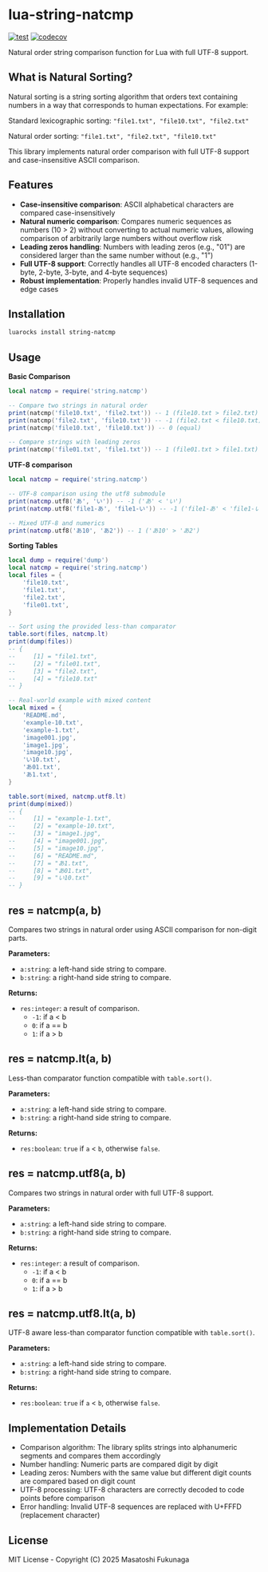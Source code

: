 # lua-string-natcmp

[![test](https://github.com/mah0x211/lua-string-natcmp/actions/workflows/test.yml/badge.svg)](https://github.com/mah0x211/lua-string-natcmp/actions/workflows/test.yml)
[![codecov](https://codecov.io/gh/mah0x211/lua-string-natcmp/branch/master/graph/badge.svg)](https://codecov.io/gh/mah0x211/lua-string-natcmp)

Natural order string comparison function for Lua with full UTF-8 support.

## What is Natural Sorting?

Natural sorting is a string sorting algorithm that orders text containing numbers in a way that corresponds to human expectations. For example:

Standard lexicographic sorting: `"file1.txt", "file10.txt", "file2.txt"`

Natural order sorting: `"file1.txt", "file2.txt", "file10.txt"`

This library implements natural order comparison with full UTF-8 support and case-insensitive ASCII comparison.

## Features

- **Case-insensitive comparison**: ASCII alphabetical characters are compared case-insensitively
- **Natural numeric comparison**: Compares numeric sequences as numbers (10 > 2) without converting to actual numeric values, allowing comparison of arbitrarily large numbers without overflow risk
- **Leading zeros handling**: Numbers with leading zeros (e.g., "01") are considered larger than the same number without (e.g., "1")
- **Full UTF-8 support**: Correctly handles all UTF-8 encoded characters (1-byte, 2-byte, 3-byte, and 4-byte sequences)
- **Robust implementation**: Properly handles invalid UTF-8 sequences and edge cases


## Installation

```bash
luarocks install string-natcmp
```

## Usage

**Basic Comparison**

```lua
local natcmp = require('string.natcmp')

-- Compare two strings in natural order
print(natcmp('file10.txt', 'file2.txt')) -- 1 (file10.txt > file2.txt)
print(natcmp('file2.txt', 'file10.txt')) -- -1 (file2.txt < file10.txt)
print(natcmp('file10.txt', 'file10.txt')) -- 0 (equal)

-- Compare strings with leading zeros
print(natcmp('file01.txt', 'file1.txt')) -- 1 (file01.txt > file1.txt)
```


**UTF-8 comparison**

```lua
local natcmp = require('string.natcmp')

-- UTF-8 comparison using the utf8 submodule
print(natcmp.utf8('あ', 'い')) -- -1 ('あ' < 'い')
print(natcmp.utf8('file1-あ', 'file1-い')) -- -1 ('file1-あ' < 'file1-い')

-- Mixed UTF-8 and numerics
print(natcmp.utf8('あ10', 'あ2')) -- 1 ('あ10' > 'あ2')
```


**Sorting Tables**

```lua
local dump = require('dump')
local natcmp = require('string.natcmp')
local files = {
    'file10.txt',
    'file1.txt',
    'file2.txt',
    'file01.txt',
}

-- Sort using the provided less-than comparator
table.sort(files, natcmp.lt)
print(dump(files))
-- {
--     [1] = "file1.txt",
--     [2] = "file01.txt",
--     [3] = "file2.txt",
--     [4] = "file10.txt"
-- }

-- Real-world example with mixed content
local mixed = {
    'README.md',
    'example-10.txt',
    'example-1.txt',
    'image001.jpg',
    'image1.jpg',
    'image10.jpg',
    'い10.txt',
    'あ01.txt',
    'あ1.txt',
}

table.sort(mixed, natcmp.utf8.lt)
print(dump(mixed))
-- {
--     [1] = "example-1.txt",
--     [2] = "example-10.txt",
--     [3] = "image1.jpg",
--     [4] = "image001.jpg",
--     [5] = "image10.jpg",
--     [6] = "README.md",
--     [7] = "あ1.txt",
--     [8] = "あ01.txt",
--     [9] = "い10.txt"
-- }
```

## res = natcmp(a, b)

Compares two strings in natural order using ASCII comparison for non-digit parts.

**Parameters:**

- `a:string`: a left-hand side string to compare.
- `b:string`: a right-hand side string to compare.

**Returns:**

- `res:integer`: a result of comparison.
  - `-1`: if a < b
  - `0`: if a == b
  - `1`: if a > b


## res = natcmp.lt(a, b)

Less-than comparator function compatible with `table.sort()`.

**Parameters:**

- `a:string`: a left-hand side string to compare.
- `b:string`: a right-hand side string to compare.

**Returns:**

- `res:boolean`: `true` if `a` < `b`, otherwise `false`.


## res = natcmp.utf8(a, b)

Compares two strings in natural order with full UTF-8 support.

**Parameters:**

- `a:string`: a left-hand side string to compare.
- `b:string`: a right-hand side string to compare.

**Returns:**

- `res:integer`: a result of comparison.
    - `-1`: if a < b
    - `0`: if a == b
    - `1`: if a > b


## res = natcmp.utf8.lt(a, b)

UTF-8 aware less-than comparator function compatible with `table.sort()`.

**Parameters:**

- `a:string`: a left-hand side string to compare.
- `b:string`: a right-hand side string to compare.

**Returns:**

- `res:boolean`: `true` if `a` < `b`, otherwise `false`.


## Implementation Details

- Comparison algorithm: The library splits strings into alphanumeric segments and compares them accordingly
- Number handling: Numeric parts are compared digit by digit
- Leading zeros: Numbers with the same value but different digit counts are compared based on digit count
- UTF-8 processing: UTF-8 characters are correctly decoded to code points before comparison
- Error handling: Invalid UTF-8 sequences are replaced with U+FFFD (replacement character)


## License

MIT License - Copyright (C) 2025 Masatoshi Fukunaga 
